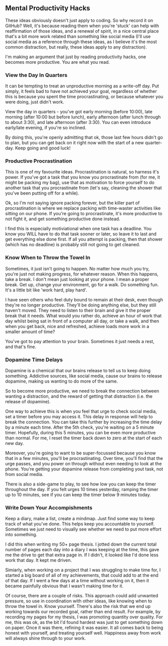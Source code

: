 ## Mental Productivity Hacks

These ideas obviously doesn't just apply to coding. So why record it on GitHub? Well, it's because reading them when you're 'stuck' can help with reaffirmation of those ideas, and a renewal of spirit, in a nice central place that's a bit more work related than something like social media (I'll use social media as a reference through these ideas, as I believe it's the most common distraction, but really, these ideas apply to any distraction).

I'm making an argument that just by reading productivity hacks, one becomes more productive. You are what you read.

### View the Day In Quarters

It can be tempting to treat an unproductive morning as a write-off day. Put simply, it feels bad to have not achieved your goal, regardless of whether this is because you spent the time procrastinating, or because whatever you were doing, just didn't work.

View the day in quarters - you've got early morning (before 10:00), late morning (after 10:00 but before lunch), early afternoon (after lunch through to about 3:30), and late afternoon (after 3:30). You can even introduce early/late evening, if you're so inclined.

By doing this, you're openly admitting that ok, those last few hours didn't go to plan, but you can get back on it right now with the start of a new quarter-day. Keep going and good luck!

### Productive Procrastination

This is one of my favourite ideas. Procrastination is natural, so harness it's power. If you've got a task that you know you procrastinate from (for me, it might be packing my bag), use that as motivation to force yourself to do another task that you procrastinate from (let's say, cleaning the shower that you've been putting off for a while).

Ok, so I'm not saying ignore packing forever, but the killer part of procrastination is where we replace packing with time-waster activities like sitting on our phone. If you're going to procrastinate, it's more productive to not fight it, and get something productive done instead.

I find this is especially motiviational when one task has a deadline. You know you WILL have to do that task sooner or later, so leave it to last and get everything else done first. If all you attempt is packing, then that shower (which has no deadline) is probably still not going to get cleaned.

### Know When to Throw the Towel In

Sometimes, it just isn't going to happen. No matter how much you try, you're just not making progress, for whatever reason. When this happens, take a break. I don't mean just looking at your phone. I mean a proper break. Get up, change your environment, go for a walk. Do something fun. It's a little bit like 'work hard, play hard'.

I have seen others who feel duty bound to remain at their desk, even though they're no longer productive. They'll be doing anything else, but they still haven't moved. They need to listen to their brain and give it the proper break that it needs. What would you rather do, achieve an hour of work that day whilst being sat in front of a computer all day, or take a walk, and then when you get back, nice and refreshed, achieve loads more work in a smaller amount of time?

You've got to pay attention to your brain. Sometimes it just needs a rest, and that's fine.

### Dopamine Time Delays

Dopamine is a chemical that our brains release to tell us to keep doing something. Addictive sources, like social media, cause our brains to release dopamine, making us wanting to do more of the same.

So to become more productive, we need to break the connection between wanting a distraction, and the reward of getting that distraction (i.e. the release of dopamine).

One way to achieve this is when you feel that urge to check social media, set a timer before you may access it. This delay in response will help to break the connection. You can take this further by increasing the time delay by a minute each time. After the 5th check, you're waiting on a 5 minute timer. Hopefully, during this 5 minutes, you can be even more productive than normal. For me, I reset the timer back down to zero at the start of each new day.

Moreover, you're going to want to be super-focussed because you know that in a few minutes, you'll be procrastinating. Over time, you'll find that the urge passes, and you power on through without even needing to look at the phone. You're getting your dopamine release from completing yout task, not from social media.

There is also a side-game to play, to see how low you can keep the timer throughout the day. If you felt urges 10 times yesterday, ramping the timer up to 10 minutes, see if you can keep the timer below 9 minutes today.

### Write Down Your Accompishments

Keep a diary, make a list, create a mindmap. Just find some way to keep track of what you've done. This helps keep you accountable to yourself. Sometimes we just need to visually see whether we need to put more effort into something.

I did this when writing my 50+ page thesis. I jotted down the current total number of pages each day into a diary I was keeping at the time, this gave me the drive to get that extra page in. If I didn't, it looked like I'd done less work that day. It kept me driven.

Simiarly, when working on a project that I was struggling to make time for, I started a big board of all of my achievements, that could add to at the end of that day. If I went a few days at a time without working on it, then it became painfully obvious that I wasn't making time for it. 

Of course, there are a couple of risks. This approach could add unwanted pressure, so use in coordination with other ideas, like knowing when to throw the towel in. Know yourself. There's also the risk that we end up working towards our recorded goal, rather than end result. For example, by recording my pages for my thesis, I was promoting quantity over quality. For me, this was ok, as the bit I'd found hardest was just to get something down on paper. Once it was there, refining it was easier. It all comes back to being honest with yourself, and treating yourself well. Happiness away from work will always shine through to your work.
